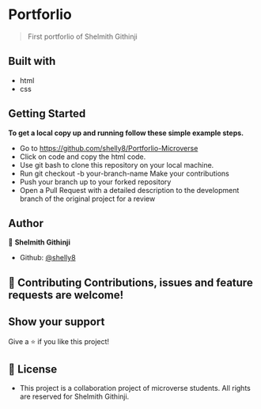 # Portforlio 
 > First portforlio of Shelmith Githinji

 ## Built with 
 - html
 - css

 ## Getting Started

 **To get a local copy up and running follow these simple example steps.**

- Go to https://github.com/shelly8/Portforlio-Microverse
- Click on code and copy the html code.
- Use git bash to clone this repository on your local machine.
- Run git checkout -b your-branch-name Make your contributions
- Push your branch up to your forked repository
- Open a Pull Request with a detailed description to the development branch of the original project for a review

## Author

👤 **Shelmith Githinji**

- Github: [@shelly8](https://github.com/shelly8)


## 🤝 Contributing Contributions, issues and feature requests are welcome!

## Show your support

 Give a ⭐️ if you like this project!

## 📝 License

- This project is a collaboration project of microverse students. All rights are reserved for Shelmith Githinji.
